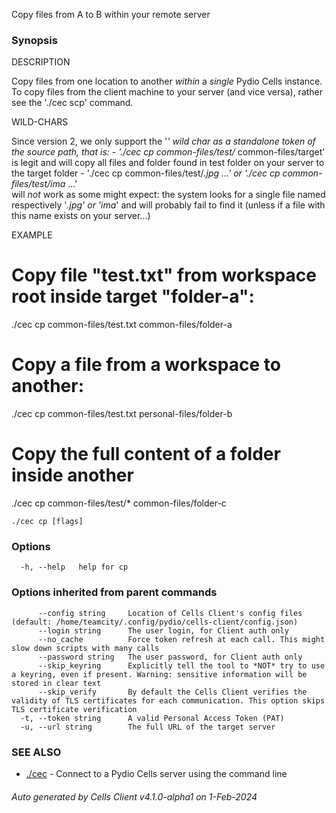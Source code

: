 Copy files from A to B within your remote server

### Synopsis


DESCRIPTION

  Copy files from one location to another *within* a *single* Pydio Cells instance. 
  To copy files from the client machine to your server (and vice versa), rather see the './cec scp' command.

WILD-CHARS

  Since version 2, we only support the '*' wild char as a standalone token of the source path, that is:
    - './cec cp common-files/test/* common-files/target' is legit and will copy 
	  all files and folder found in test folder on your server to the target folder
	- './cec cp common-files/test/*.jpg ...' or './cec cp common-files/test/ima* ...'  
	  will *not* work as some might expect: the system looks for a single file named respectively '*.jpg' or 'ima*'
	  and will probably fail to find it (unless if a file with this name exists on your server...)

EXAMPLE

  # Copy file "test.txt" from workspace root inside target "folder-a":
  ./cec cp common-files/test.txt common-files/folder-a

  # Copy a file from a workspace to another:
  ./cec cp common-files/test.txt personal-files/folder-b

  # Copy the full content of a folder inside another
  ./cec cp common-files/test/* common-files/folder-c


```
./cec cp [flags]
```

### Options

```
  -h, --help   help for cp
```

### Options inherited from parent commands

```
      --config string     Location of Cells Client's config files (default: /home/teamcity/.config/pydio/cells-client/config.json)
      --login string      The user login, for Client auth only
      --no_cache          Force token refresh at each call. This might slow down scripts with many calls
      --password string   The user password, for Client auth only
      --skip_keyring      Explicitly tell the tool to *NOT* try to use a keyring, even if present. Warning: sensitive information will be stored in clear text
      --skip_verify       By default the Cells Client verifies the validity of TLS certificates for each communication. This option skips TLS certificate verification
  -t, --token string      A valid Personal Access Token (PAT)
  -u, --url string        The full URL of the target server
```

### SEE ALSO

* [./cec](./cec)	 - Connect to a Pydio Cells server using the command line

###### Auto generated by Cells Client v4.1.0-alpha1 on 1-Feb-2024

